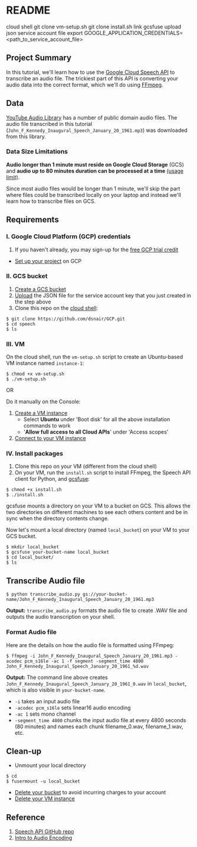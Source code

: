 # README
cloud shell
git clone
vm-setup.sh
git clone
install.sh
link gcsfuse
upload json service account file
export GOOGLE_APPLICATION_CREDENTIALS=<path_to_service_account_file>
## Project Summary

In this tutorial, we'll learn how to use the [Google Cloud Speech API](https://cloud.google.com/speech/) to transcribe an audio file. The trickiest part of this API is converting your audio data into the correct format, which we'll do using [FFmpeg](https://www.ffmpeg.org/).

## Data

[YouTube Audio Library](https://www.youtube.com/audiolibrary/music) has a number of public domain audio files. The audio file transcribed in this tutorial (`John_F_Kennedy_Inaugural_Speech_January_20_1961.mp3`) was downloaded from this library.

### Data Size Limitations

**Audio longer than 1 minute must reside on Google Cloud Storage** (GCS) and **audio up to 80 minutes duration can be processed at a time** [(usage limit)](https://cloud.google.com/speech/limits).

Since most audio files would be longer than 1 minute, we'll skip the part where files could be transcribed locally on your laptop and instead we'll learn how to transcribe files on GCS.

## Requirements

### I. Google Cloud Platform (GCP) credentials
   1. If you haven't already, you may sign-up for the [free GCP trial credit](https://cloud.google.com/free/docs/frequently-asked-questions)
   * [Set up your project](https://cloud.google.com/speech/docs/getting-started#set_up_your_project) on GCP

### II. GCS bucket
1. [Create a GCS bucket](https://cloud.google.com/storage/docs/quickstart-console#create_a_bucket)
2. [Upload](https://cloud.google.com/storage/docs/quickstart-console#upload_an_object_into_the_bucket) the JSON file for the service account key that you just created in the step above
3. Clone this repo on the [cloud shell](https://cloud.google.com/shell/docs/quickstart#start_cloud_shell):
```shell
$ git clone https://github.com/dsnair/GCP.git
$ cd speech
$ ls
```

### III. VM

On the cloud shell, run the `vm-setup.sh` script to create an Ubuntu-based VM instance named `instance-1`:
```shell
$ chmod +x vm-setup.sh
$ ./vm-setup.sh
```
OR

Do it manually on the Console:
1. [Create a VM instance](https://cloud.google.com/compute/docs/quickstart-linux#create_a_virtual_machine_instance)
    * Select **Ubuntu** under 'Boot disk' for all the above installation commands to work
    * '**Allow full access to all Cloud APIs**' under 'Access scopes'
2. [Connect to your VM instance](https://cloud.google.com/compute/docs/quickstart-linux#connect_to_your_instance)

### IV. Install packages

1. Clone this repo on your VM (different from the cloud shell)
2. On your VM, run the `install.sh` script to install FFmpeg, the Speech API client for Python, and [gcsfuse](https://github.com/GoogleCloudPlatform/gcsfuse/blob/master/docs/installing.md):
```shell
$ chmod +x install.sh
$ ./install.sh
```

gcsfuse mounts a directory on your VM to a bucket on GCS. This allows the two directories on different machines to see each others content and be in sync when the directory contents change.

Now let's mount a local directory (named `local_bucket`) on your VM to your GCS bucket.

```shell
$ mkdir local_bucket
$ gcsfuse your-bucket-name local_bucket
$ cd local_bucket/
$ ls
```

## Transcribe Audio file


```shell
$ python transcribe_audio.py gs://your-bucket-name/John_F_Kennedy_Inaugural_Speech_January_20_1961.mp3
```

**Output:** `transcribe_audio.py` formats the audio file to create .WAV file and outputs the audio transcription on your shell.

### Format Audio file

Here are the details on how the audio file is formatted using FFmpeg:

```shell
$ ffmpeg -i John_F_Kennedy_Inaugural_Speech_January_20_1961.mp3 -acodec pcm_s16le -ac 1 -f segment -segment_time 4800 John_F_Kennedy_Inaugural_Speech_January_20_1961_%d.wav
```
**Output:** The command line above creates `John_F_Kennedy_Inaugural_Speech_January_20_1961_0.wav` in `local_bucket`, which is also visible in `your-bucket-name`.

* `-i` takes an input audio file
* `-acodec pcm_s16le` sets linear16 audio encoding
* `-ac 1` sets mono channel
* `-segment_time 4800` chunks the input audio file at every 4800 seconds (80 minutes) and names each chunk filename_0.wav, filename_1.wav, etc.

## Clean-up

* Unmount your local directory
```shell
$ cd
$ fusermount -u local_bucket
```
* [Delete your bucket](https://cloud.google.com/storage/docs/quickstart-console#clean-up) to avoid incurring charges to your account
* [Delete your VM instance](https://cloud.google.com/compute/docs/quickstart-linux#clean-up)

## Reference

1. [Speech API GitHub repo](https://github.com/GoogleCloudPlatform/python-docs-samples/tree/master/speech/cloud-client)
2. [Intro to Audio Encoding](https://cloud.google.com/speech/docs/encoding)

